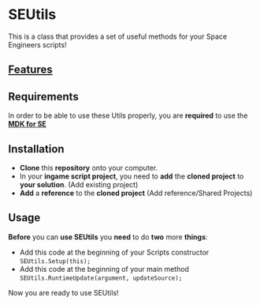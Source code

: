 # SEUtils

This is a class that provides a set of useful methods for your Space Engineers scripts!

## [Features](../../wiki)

## Requirements
In order to be able to use these Utils properly, you are **required** to use the **[MDK for SE](https://github.com/malware-dev/MDK-SE)**

## Installation

* **Clone** this **repository** onto your computer.
* In your **ingame script project**, you need to **add** the **cloned project** to **your solution**. (Add existing project)
* **Add** a **reference** to the **cloned project** (Add reference/Shared Projects)

## Usage

**Before** you can **use SEUtils** you **need** to do **two** more **things**:
* Add this code at the beginning of your Scripts constructor `SEUtils.Setup(this);`
* Add this code at the beginning of your main method `SEUtils.RuntimeUpdate(argument, updateSource);`

Now you are ready to use SEUtils!
